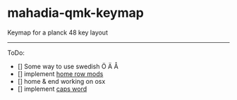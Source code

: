 # mahadia-qmk-keymap

Keymap for a planck 48 key layout

---
ToDo:
- [] Some way to use swedish Ö Ä Å
- [] implement [home row mods]()
- [] home & end working on osx
- [] implement [caps word](https://github.com/qmk/qmk_firmware/blob/master/users/drashna/keyrecords/capwords.md)
